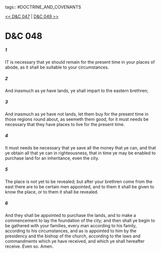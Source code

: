 tags:: #DOCTRINE_AND_COVENANTS

[<< D&C 047](DOCTRINE_AND_COVENANTS/D&C_047.md) | [D&C 049 >>](DOCTRINE_AND_COVENANTS/D&C_049.md)

# D&C 048

##### 1

IT is necessary that ye should remain for the present time in your places of abode, as it shall be suitable to your circumstances.

##### 2

And inasmuch as ye have lands, ye shall impart to the eastern brethren;

##### 3

And inasmuch as ye have not lands, let them buy for the present time in those regions round about, as seemeth them good, for it must needs be necessary that they have places to live for the present time.

##### 4

It must needs be necessary that ye save all the money that ye can, and that ye obtain all that ye can in righteousness, that in time ye may be enabled to purchase land for an inheritance, even the city.

##### 5

The place is not yet to be revealed; but after your brethren come from the east there are to be certain men appointed, and to them it shall be given to know the place, or to them it shall be revealed.

##### 6

And they shall be appointed to purchase the lands, and to make a commencement to lay the foundation of the city; and then shall ye begin to be gathered with your families, every man according to his family, according to his circumstances, and as is appointed to him by the presidency and the bishop of the church, according to the laws and commandments which ye have received, and which ye shall hereafter receive. Even so. Amen.
